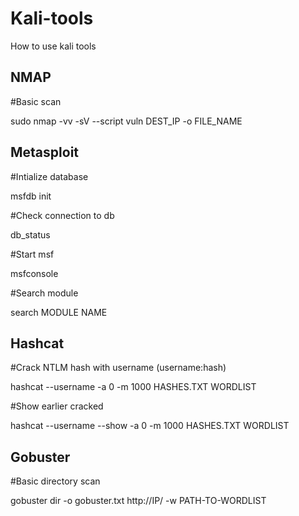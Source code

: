 # Kali-tools
How to use kali tools


NMAP
----
#Basic scan

sudo nmap -vv -sV --script vuln DEST_IP -o FILE_NAME


Metasploit
----------

#Intialize database 

msfdb init


#Check connection to db

db_status


#Start msf 

msfconsole


#Search module 

search MODULE NAME
  

Hashcat
-------
#Crack NTLM hash with username (username:hash)

hashcat --username -a 0 -m 1000 HASHES.TXT WORDLIST


#Show earlier cracked

hashcat --username --show -a 0 -m 1000 HASHES.TXT WORDLIST
  

Gobuster
--------
#Basic directory scan

gobuster dir -o gobuster.txt http://IP/ -w PATH-TO-WORDLIST
